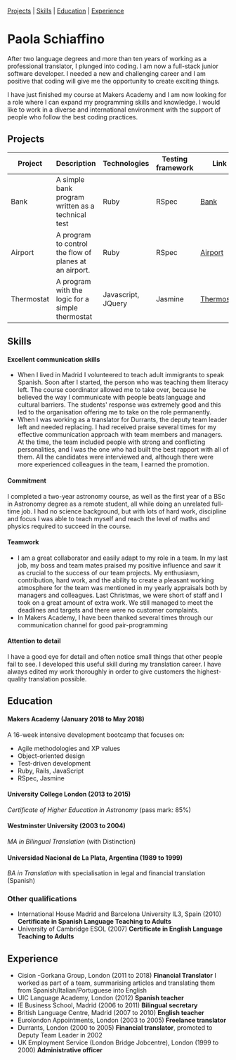 [Projects](#projects) | [Skills](#skills) | [Education](#education) | [Experience](#experience)   

# Paola Schiaffino
After two language degrees and more than ten years of working as a professional translator, I plunged into coding. I am now a full-stack junior software developer. I needed a new and challenging career and I am positive that coding will give me the opportunity to create exciting things.

I have just finished my course at Makers Academy and I am now looking for a role where I can expand my programming skills and knowledge. I would like to work in a diverse and international environment with the support of people who follow the best coding practices. 


## Projects

| Project  | Description | Technologies | Testing framework |  Link |
|---|---|---|---|---| 
| Bank | A simple bank program written as a technical test | Ruby | RSpec | [Bank](https://github.com/paosch/Bank)|
| Airport | A program to control the flow of planes at an airport. | Ruby | RSpec | [Airport](https://github.com/paosch/Airport) |
| Thermostat | A program with the logic for a simple thermostat | Javascript, JQuery | Jasmine | [Thermostat](https://github.com/paosch/Thermostat) |

## Skills

#### Excellent communication skills
- When I lived in Madrid I volunteered to teach adult immigrants to speak Spanish. Soon after I started, the person who was teaching them literacy left. The course coordinator allowed me to take over, because he believed the way I communicate with people beats language and cultural barriers. The students' response was extremely good and this led to the organisation offering me to take on the role permanently.
- When I was working as a translator for Durrants, the deputy team leader left and needed replacing. I had received praise several times for my effective communication approach with team members and managers. At the time, the team included people with strong and conflicting personalities, and I was the one who had built the best rapport with all of them. All the candidates were interviewed and, although there were more experienced colleagues in the team, I earned the promotion. 

#### Commitment
I completed a two-year astronomy course, as well as the first year of a BSc in Astronomy degree as a remote student, all while doing an unrelated full-time job. I had no science background, but with lots of hard work, discipline and focus I was able to teach myself and reach the level of maths and physics required to succeed in the course. 

#### Teamwork
- I am a great collaborator and easily adapt to my role in a team. In my last job, my boss and team mates praised my positive influence and saw it as crucial to the success of our team projects. My enthusiasm, contribution, hard work, and the ability to create a pleasant working atmosphere for the team was mentioned in my yearly appraisals both by managers and colleagues. Last Christmas, we were short of staff and I took on a great amount of extra work. We still managed to meet the deadlines and targets and there were no customer complaints.  
- In Makers Academy, I have been thanked several times through our communication channel for good pair-programming 

#### Attention to detail
I have a good eye for detail and often notice small things that other people fail to see. I developed this useful skill during my translation career. I have always edited my work thoroughly in order to give customers the highest-quality translation possible.

## Education

#### Makers Academy (January 2018 to May 2018)
A 16-week intensive development bootcamp that focuses on:

- Agile methodologies and XP values
- Object-oriented design
- Test-driven development
- Ruby, Rails, JavaScript
- RSpec, Jasmine

#### University College London (2013 to 2015) 
   _Certificate of Higher Education in Astronomy_ (pass mark: 85%) 
   
#### Westminster University (2003 to 2004)
   _MA in Bilingual Translation_ (with Distinction)

#### Universidad Nacional de La Plata, Argentina (1989 to 1999)
   _BA in Translation_ with specialisation in legal and financial translation (Spanish)

### Other qualifications
- International House Madrid and Barcelona University IL3, Spain (2010) **Certificate in Spanish Language Teaching to Adults**
- University of Cambridge ESOL (2007) **Certificate in English Language Teaching to Adults**

## Experience

- Cision -Gorkana Group, London (2011 to 2018) **Financial Translator** 
  I worked as part of a team, summarising articles and translating them from Spanish/Italian/Portuguese into English
- UIC Language Academy, London (2012) **Spanish teacher**
- IE Business School, Madrid (2006 to 2011) **Bilingual secretary**
- British Language Centre, Madrid (2007 to 2010) **English teacher**
- Eurolondon Appointments, London (2003 to 2005) **Freelance translator**
- Durrants, London (2000 to 2005) **Financial translator**, promoted to Deputy Team Leader in 2002  
- UK Employment Service (London Bridge Jobcentre), London (1999 to 2000) **Administrative officer**
